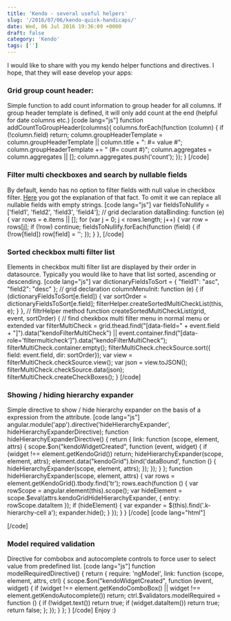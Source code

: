 ```yaml
---
title: 'Kendo - several useful helpers'
slug: '/2016/07/06/kendo-quick-handicaps/'
date: Wed, 06 Jul 2016 19:36:09 +0000
draft: false
category: 'Kendo'
tags: ['']
---
```


I would like to share with you my kendo helper functions and directives. I hope, that they will ease develop your apps:

### Grid group count header:

Simple function to add count information to group header for all columns. If group header template is defined, it will only add count at the end (helpful for date columns etc.) \[code lang="js"\] function addCountToGroupHeader(columns){ columns.forEach(function (column) { if (!column.field) return; column.groupHeaderTemplate = column.groupHeaderTemplate || column.title + ": #= value #"; column.groupHeaderTemplate += " (#= count #)"; column.aggregates = column.aggregates || \[\]; column.aggregates.push('count'); }); } \[/code\]

### Filter multi checkboxes and search by nullable fields

By default, kendo has no option to filter fields with null value in checkbox filter. [Here](http://www.telerik.com/forums/multi-filter-with-null-values---they-are-not-visible) you got the explanation of that fact. To omit it we can replace all nullable fields with empty strings. \[code lang="js"\] var fieldsToNullify = \['field1', 'field2', 'field3', 'field4'\]; // grid declaration dataBinding: function (e) { var rows = e.items || \[\]; for (var j = 0; j < rows.length; j++) { var row = rows\[j\]; if (!row) continue; fieldsToNullify.forEach(function (field) { if (!row\[field\]) row\[field\] = ''; }); } }, \[/code\]

### Sorted checkbox multi filter list

Elements in checkbox multi filter list are displayed by their order in datasource. Typically you would like to have that list sorted, ascending or descending. \[code lang="js"\] var dictionaryFieldsToSort = { "field1": "asc", "field2": "desc" }; // grid declaration columnMenuInit: function (e) { if (dictionaryFieldsToSort\[e.field\]) { var sortOrder = dictionaryFieldsToSort\[e.field\]; filterHelper.createSortedMultiCheckList(this, e); } }, // filtrHelper method function createSortedMultiCheckList(grid, event, sortOrder) { // find chexkbox multi filter menu in normal menu or extended var filterMultiCheck = grid.thead.find("\[data-field=" + event.field + "\]").data("kendoFilterMultiCheck") || event.container.find("\[data-role='filtermulticheck'\]").data("kendoFilterMultiCheck"); filterMultiCheck.container.empty(); filterMultiCheck.checkSource.sort({ field: event.field, dir: sortOrder}); var view = filterMultiCheck.checkSource.view(); var json = view.toJSON(); filterMultiCheck.checkSource.data(json); filterMultiCheck.createCheckBoxes(); } \[/code\]

### Showing / hiding hierarchy expander

Simple directive to show / hide hierarchy expander on the basis of a expression from the attribute. \[code lang="js"\] angular.module('app').directive('hideHierarchyExpander', hideHierarchyExpanderDirective); function hideHierarchyExpanderDirective() { return { link: function (scope, element, attrs) { scope.$on("kendoWidgetCreated", function (event, widget) { if (widget !== element.getKendoGrid()) return; hideHierarchyExpander(scope, element, attrs); element.data("kendoGrid").bind('dataBound', function () { hideHierarchyExpander(scope, element, attrs); }); }); } }; function hideHierarchyExpander(scope, element, attrs) { var rows = element.getKendoGrid().tbody.find('tr'); rows.each(function () { var rowScope = angular.element(this).scope(); var hideElement = scope.$eval(attrs.kendoGridHideHierarchyExpander, { entry: rowScope.dataItem }); if (hideElement) { var expander = $(this).find('.k-hierarchy-cell a'); expander.hide(); } }); } } \[/code\] \[code lang="html"\] <div kendo-grid="ctrl.grid" options="ctrl.gridOptions" hide-hierarchy-expander="ctrl.hideHierarchyExpanderCondition(entry)"> <div k-detail-template> <div kendo-grid k-options="ctrl.detailGridOptions(dataItem)"></div> </div> </div> \[/code\]

### Model required validation

Directive for combobox and autocomplete controls to force user to select value from predefined list. \[code lang="js"\] function modelRequiredDirective() { return { require: 'ngModel', link: function (scope, element, attrs, ctrl) { scope.$on("kendoWidgetCreated", function (event, widget) { if (widget !== element.getKendoComboBox() || widget !== element.getKendoAutocomplete()) return; ctrl.$validators.modelRequired = function () { if (!widget.text()) return true; if (widget.dataItem()) return true; return false; }; }); } }; } \[/code\] Enjoy :)